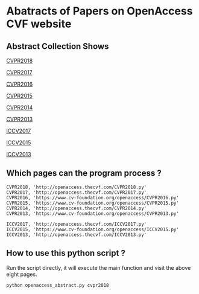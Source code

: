 # Abatracts of Papers on OpenAccess CVF website

## Abstract Collection Shows
[CVPR2018](CVPR2018-Abstract-Collection.md)

[CVPR2017](CVPR2017-Abstract-Collection.md)

[CVPR2016](CVPR2016-Abstract-Collection.md)

[CVPR2015](CVPR2015-Abstract-Collection.md)

[CVPR2014](CVPR2014-Abstract-Collection.md)

[CVPR2013](CVPR2013-Abstract-Collection.md)

[ICCV2017](ICCV2017-Abstract-Collection.md)

[ICCV2015](ICCV2015-Abstract-Collection.md)

[ICCV2013](ICCV2013-Abstract-Collection.md)


## Which pages can the program process ?
``` 
CVPR2018, 'http://openaccess.thecvf.com/CVPR2018.py'
CVPR2017, 'http://openaccess.thecvf.com/CVPR2017.py'
CVPR2016, 'https://www.cv-foundation.org/openaccess/CVPR2016.py'
CVPR2015, 'https://www.cv-foundation.org/openaccess/CVPR2015.py'
CVPR2014, 'http://openaccess.thecvf.com/CVPR2014.py'
CVPR2013, 'https://www.cv-foundation.org/openaccess/CVPR2013.py'

ICCV2017, 'http://openaccess.thecvf.com/ICCV2017.py'
ICCV2015, 'https://www.cv-foundation.org/openaccess/ICCV2015.py'
ICCV2013, 'http://openaccess.thecvf.com/ICCV2013.py'
```

## How to use this python script ?
Run the script directly, it will execute the main function and visit the above eight pages.
```cmd
python openaccess_abstract.py cvpr2018
```